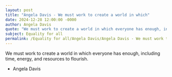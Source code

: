 ```yaml
---
layout: post
title: "Angela Davis - We must work to create a world in which"
date: 2024-12-28 12:00:00 -0000
author: Angela Davis
quote: "We must work to create a world in which everyone has enough, including time, energy, and resources to flourish."
subject: Equality for all
permalink: /Equality for all/Angela Davis/Angela Davis - We must work to create a world in which
---
```


We must work to create a world in which everyone has enough, including time, energy, and resources to flourish.

- Angela Davis
